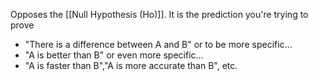 Opposes the [[Null Hypothesis (Ho)]]. It is the prediction you're trying to prove
- "There is a difference between A and B"
	or to be more specific...
- "A is better than B"
	or even more specific...
- "A is faster than B","A is more accurate than B", etc.